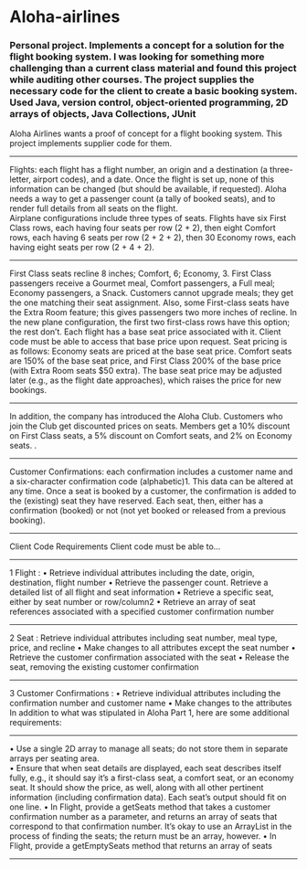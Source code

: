 # Aloha-airlines

### Personal project. Implements a concept for a solution for the flight booking system. I was looking for something more challenging than a current class material and found this project while auditing other courses. The project supplies the necessary code for the client to create a basic booking system. Used Java, version control, object-oriented programming, 2D arrays of objects, Java Collections, JUnit


Aloha Airlines wants a proof of concept for a flight booking system. This project implements supplier code for them.  
**********************************************************************************************************************

Flights:  each flight has a flight number, an origin and a destination (a three-letter, airport codes), and a date.  Once the flight is set up, none of this information can be changed (but should be available, if requested).  Aloha needs a way to get a passenger count (a tally of booked seats), and to render full details from all seats on the flight.   
Airplane configurations include three types of seats. Flights have six First Class rows, each having four seats per row (2 + 2), then eight Comfort rows, each having 6 seats per row (2 + 2 + 2), then 30 Economy rows, each having eight seats per row (2 + 4 + 2).  
**********************************************************************************************************************

First Class seats recline 8 inches; Comfort, 6; Economy, 3. First Class passengers receive a Gourmet meal, Comfort passengers, a Full meal; Economy passengers, a Snack. Customers cannot upgrade meals; they get the one matching their seat assignment.  Also, some First-class seats have the Extra Room feature; this gives passengers two more inches of recline.  In the new plane configuration, the first two first-class rows have this option; the rest don’t. 
Each flight has a base seat price associated with it. Client code must be able to access that base price upon request. Seat pricing is as follows:  Economy seats are priced at the base seat price. Comfort seats are 150% of the base seat price, and First Class 200% of the base price (with Extra Room seats $50 extra). The base seat price may be adjusted later (e.g., as the flight date approaches), which raises the price for new bookings. 
**********************************************************************************************************************

In addition, the company has introduced the Aloha Club. Customers who join the Club get discounted prices on seats. Members get a 10% discount on First Class seats, a 5% discount on Comfort seats, and 2% on Economy seats. . 
**********************************************************************************************************************

Customer Confirmations:  each confirmation includes a customer name and a six-character confirmation code (alphabetic)1.  This data can be altered at any time.  Once a seat is booked by a customer, the confirmation is added to the (existing) seat they have reserved.   Each seat, then, either has a confirmation (booked) or not (not yet booked or released from a previous booking). 
**********************************************************************************************************************
Client Code Requirements Client code must be able to… 
**********************************************************************************************************************

1 Flight :
• Retrieve individual attributes including the date, origin, destination, flight number • Retrieve the passenger count.  Retrieve a detailed list of all flight and seat information • Retrieve a specific seat, either by seat number or row/column2 • Retrieve an array of seat references associated with a specified customer confirmation number 
**********************************************************************************************************************

2 Seat :
 Retrieve individual attributes including seat number, meal type, price, and recline • Make changes to all attributes except the seat number • Retrieve the customer confirmation associated with the seat • Release the seat, removing the existing customer confirmation 
**********************************************************************************************************************

3 Customer Confirmations :
• Retrieve individual attributes including the confirmation number and customer name • Make changes to the attributes 
In addition to what was stipulated in Aloha Part 1, here are some additional requirements:
**********************************************************************************************************************

 • Use a single 2D array to manage all seats; do not store them in separate arrays per seating area.  
• Ensure that when seat details are displayed, each seat describes itself fully, e.g., it should say it’s a first-class seat, a comfort seat, or an economy seat. It should show the price, as well, along with all other pertinent information (including confirmation data). Each seat’s output should fit on one line.
 • In Flight, provide a getSeats method that takes a customer confirmation number as a parameter, and returns an array of seats that correspond to that confirmation number.  It’s okay to use an ArrayList in the process of finding the seats; the return must be an array, however.
 • In Flight, provide a getEmptySeats method that returns an array of seats
**********************************************************************************************************************

